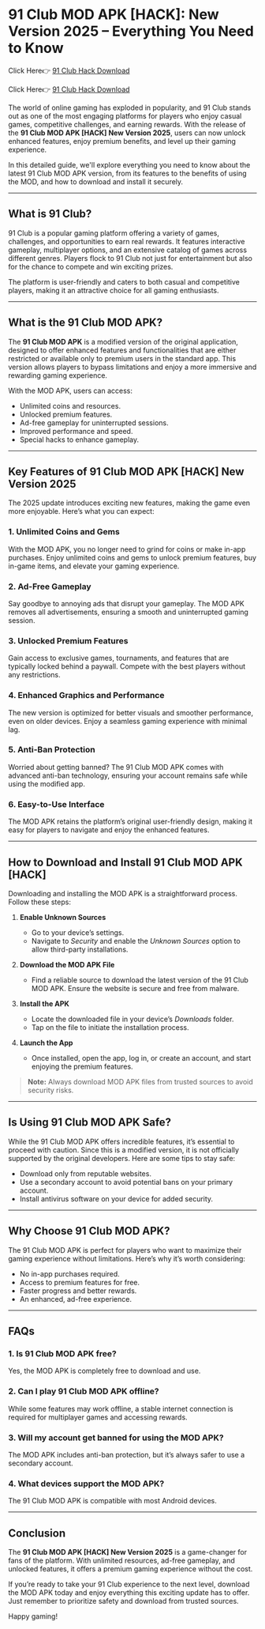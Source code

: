 # 91 Club MOD APK [HACK]: New Version 2025 – Everything You Need to Know

Click Here👉 [91 Club Hack Download](https://telegram.me/recon_dart_money)

Click Here👉 [91 Club Hack Download](https://telegram.me/recon_dart_money)

The world of online gaming has exploded in popularity, and 91 Club stands out as one of the most engaging platforms for players who enjoy casual games, competitive challenges, and earning rewards. With the release of the **91 Club MOD APK [HACK] New Version 2025**, users can now unlock enhanced features, enjoy premium benefits, and level up their gaming experience.

In this detailed guide, we'll explore everything you need to know about the latest 91 Club MOD APK version, from its features to the benefits of using the MOD, and how to download and install it securely.

---

## What is 91 Club?

91 Club is a popular gaming platform offering a variety of games, challenges, and opportunities to earn real rewards. It features interactive gameplay, multiplayer options, and an extensive catalog of games across different genres. Players flock to 91 Club not just for entertainment but also for the chance to compete and win exciting prizes.

The platform is user-friendly and caters to both casual and competitive players, making it an attractive choice for all gaming enthusiasts.

---

## What is the 91 Club MOD APK?

The **91 Club MOD APK** is a modified version of the original application, designed to offer enhanced features and functionalities that are either restricted or available only to premium users in the standard app. This version allows players to bypass limitations and enjoy a more immersive and rewarding gaming experience.

With the MOD APK, users can access:
- Unlimited coins and resources.
- Unlocked premium features.
- Ad-free gameplay for uninterrupted sessions.
- Improved performance and speed.
- Special hacks to enhance gameplay.

---

## Key Features of 91 Club MOD APK [HACK] New Version 2025

The 2025 update introduces exciting new features, making the game even more enjoyable. Here’s what you can expect:

### 1. Unlimited Coins and Gems
With the MOD APK, you no longer need to grind for coins or make in-app purchases. Enjoy unlimited coins and gems to unlock premium features, buy in-game items, and elevate your gaming experience.

### 2. Ad-Free Gameplay
Say goodbye to annoying ads that disrupt your gameplay. The MOD APK removes all advertisements, ensuring a smooth and uninterrupted gaming session.

### 3. Unlocked Premium Features
Gain access to exclusive games, tournaments, and features that are typically locked behind a paywall. Compete with the best players without any restrictions.

### 4. Enhanced Graphics and Performance
The new version is optimized for better visuals and smoother performance, even on older devices. Enjoy a seamless gaming experience with minimal lag.

### 5. Anti-Ban Protection
Worried about getting banned? The 91 Club MOD APK comes with advanced anti-ban technology, ensuring your account remains safe while using the modified app.

### 6. Easy-to-Use Interface
The MOD APK retains the platform’s original user-friendly design, making it easy for players to navigate and enjoy the enhanced features.

---

## How to Download and Install 91 Club MOD APK [HACK]

Downloading and installing the MOD APK is a straightforward process. Follow these steps:

1. **Enable Unknown Sources**
   - Go to your device’s settings.
   - Navigate to *Security* and enable the *Unknown Sources* option to allow third-party installations.

2. **Download the MOD APK File**
   - Find a reliable source to download the latest version of the 91 Club MOD APK. Ensure the website is secure and free from malware.

3. **Install the APK**
   - Locate the downloaded file in your device’s *Downloads* folder.
   - Tap on the file to initiate the installation process.

4. **Launch the App**
   - Once installed, open the app, log in, or create an account, and start enjoying the premium features.

> **Note:** Always download MOD APK files from trusted sources to avoid security risks.

---

## Is Using 91 Club MOD APK Safe?

While the 91 Club MOD APK offers incredible features, it’s essential to proceed with caution. Since this is a modified version, it is not officially supported by the original developers. Here are some tips to stay safe:
- Download only from reputable websites.
- Use a secondary account to avoid potential bans on your primary account.
- Install antivirus software on your device for added security.

---

## Why Choose 91 Club MOD APK?

The 91 Club MOD APK is perfect for players who want to maximize their gaming experience without limitations. Here’s why it’s worth considering:
- No in-app purchases required.
- Access to premium features for free.
- Faster progress and better rewards.
- An enhanced, ad-free experience.

---

## FAQs

### 1. Is 91 Club MOD APK free?
Yes, the MOD APK is completely free to download and use.

### 2. Can I play 91 Club MOD APK offline?
While some features may work offline, a stable internet connection is required for multiplayer games and accessing rewards.

### 3. Will my account get banned for using the MOD APK?
The MOD APK includes anti-ban protection, but it’s always safer to use a secondary account.

### 4. What devices support the MOD APK?
The 91 Club MOD APK is compatible with most Android devices.

---

## Conclusion

The **91 Club MOD APK [HACK] New Version 2025** is a game-changer for fans of the platform. With unlimited resources, ad-free gameplay, and unlocked features, it offers a premium gaming experience without the cost.

If you’re ready to take your 91 Club experience to the next level, download the MOD APK today and enjoy everything this exciting update has to offer. Just remember to prioritize safety and download from trusted sources.

Happy gaming!
